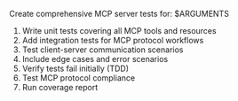 Create comprehensive MCP server tests for: $ARGUMENTS
1. Write unit tests covering all MCP tools and resources
2. Add integration tests for MCP protocol workflows
3. Test client-server communication scenarios
4. Include edge cases and error scenarios
5. Verify tests fail initially (TDD)
6. Test MCP protocol compliance
7. Run coverage report